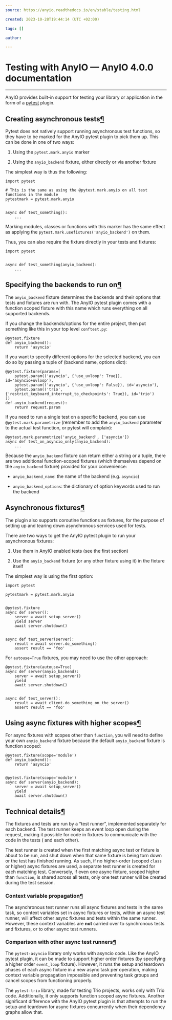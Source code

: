 ```yaml
---
source: https://anyio.readthedocs.io/en/stable/testing.html

created: 2023-10-28T19:44:14 (UTC +02:00)

tags: []

author: 

---
```


# Testing with AnyIO — AnyIO 4.0.0 documentation
---
AnyIO provides built-in support for testing your library or application in the form of
a [pytest](https://docs.pytest.org/en/latest/) plugin.

## Creating asynchronous tests[¶](https://anyio.readthedocs.io/en/stable/testing.html#creating-asynchronous-tests "Link to this heading")

Pytest does not natively support running asynchronous test functions, so they have to be marked for the AnyIO pytest
plugin to pick them up. This can be done in one of two ways:

1. Using the `pytest.mark.anyio` marker

2. Using the `anyio_backend` fixture, either directly or via another fixture

The simplest way is thus the following:

```
import pytest

# This is the same as using the @pytest.mark.anyio on all test functions in the module
pytestmark = pytest.mark.anyio


async def test_something():
    ...

```

Marking modules, classes or functions with this marker has the same effect as applying
the `pytest.mark.usefixtures('anyio_backend')` on them.

Thus, you can also require the fixture directly in your tests and fixtures:

```
import pytest


async def test_something(anyio_backend):
    ...

```

## Specifying the backends to run on[¶](https://anyio.readthedocs.io/en/stable/testing.html#specifying-the-backends-to-run-on "Link to this heading")

The `anyio_backend` fixture determines the backends and their options that tests and fixtures are run with. The AnyIO
pytest plugin comes with a function scoped fixture with this name which runs everything on all supported backends.

If you change the backends/options for the entire project, then put something like this in your top level `conftest.py`:

```
@pytest.fixture
def anyio_backend():
    return 'asyncio'

```

If you want to specify different options for the selected backend, you can do so by passing a tuple of (backend name,
options dict):

```
@pytest.fixture(params=[
    pytest.param(('asyncio', {'use_uvloop': True}), id='asyncio+uvloop'),
    pytest.param(('asyncio', {'use_uvloop': False}), id='asyncio'),
    pytest.param(('trio', {'restrict_keyboard_interrupt_to_checkpoints': True}), id='trio')
])
def anyio_backend(request):
    return request.param

```

If you need to run a single test on a specific backend, you can use `@pytest.mark.parametrize` (remember to add
the `anyio_backend` parameter to the actual test function, or pytest will complain):

```
@pytest.mark.parametrize('anyio_backend', ['asyncio'])
async def test_on_asyncio_only(anyio_backend):
    ...

```

Because the `anyio_backend` fixture can return either a string or a tuple, there are two additional function-scoped
fixtures (which themselves depend on the `anyio_backend` fixture) provided for your convenience:

- `anyio_backend_name`: the name of the backend (e.g. `asyncio`)

- `anyio_backend_options`: the dictionary of option keywords used to run the backend

## Asynchronous fixtures[¶](https://anyio.readthedocs.io/en/stable/testing.html#asynchronous-fixtures "Link to this heading")

The plugin also supports coroutine functions as fixtures, for the purpose of setting up and tearing down asynchronous
services used for tests.

There are two ways to get the AnyIO pytest plugin to run your asynchronous fixtures:

1. Use them in AnyIO enabled tests (see the first section)

2. Use the `anyio_backend` fixture (or any other fixture using it) in the fixture itself

The simplest way is using the first option:

```
import pytest

pytestmark = pytest.mark.anyio


@pytest.fixture
async def server():
    server = await setup_server()
    yield server
    await server.shutdown()


async def test_server(server):
    result = await server.do_something()
    assert result == 'foo'

```

For `autouse=True` fixtures, you may need to use the other approach:

```
@pytest.fixture(autouse=True)
async def server(anyio_backend):
    server = await setup_server()
    yield
    await server.shutdown()


async def test_server():
    result = await client.do_something_on_the_server()
    assert result == 'foo'

```

## Using async fixtures with higher scopes[¶](https://anyio.readthedocs.io/en/stable/testing.html#using-async-fixtures-with-higher-scopes "Link to this heading")

For async fixtures with scopes other than `function`, you will need to define your own `anyio_backend` fixture because
the default `anyio_backend` fixture is function scoped:

```
@pytest.fixture(scope='module')
def anyio_backend():
    return 'asyncio'


@pytest.fixture(scope='module')
async def server(anyio_backend):
    server = await setup_server()
    yield
    await server.shutdown()

```

## Technical details[¶](https://anyio.readthedocs.io/en/stable/testing.html#technical-details "Link to this heading")

The fixtures and tests are run by a “test runner”, implemented separately for each backend. The test runner keeps an
event loop open during the request, making it possible for code in fixtures to communicate with the code in the tests (
and each other).

The test runner is created when the first matching async test or fixture is about to be run, and shut down when that
same fixture is being torn down or the test has finished running. As such, if no higher-order (scoped `class` or higher)
async fixtures are used, a separate test runner is created for each matching test. Conversely, if even one async
fixture, scoped higher than `function`, is shared across all tests, only one test runner will be created during the test
session.

### Context variable propagation[¶](https://anyio.readthedocs.io/en/stable/testing.html#context-variable-propagation "Link to this heading")

The asynchronous test runner runs all async fixtures and tests in the same task, so context variables set in async
fixtures or tests, within an async test runner, will affect other async fixtures and tests within the same runner.
However, these context variables are **not** carried over to synchronous tests and fixtures, or to other async test
runners.

### Comparison with other async test runners[¶](https://anyio.readthedocs.io/en/stable/testing.html#comparison-with-other-async-test-runners "Link to this heading")

The `pytest-asyncio` library only works with asyncio code. Like the AnyIO pytest plugin, it can be made to support
higher order fixtures (by specifying a higher order `event_loop` fixture). However, it runs the setup and teardown
phases of each async fixture in a new async task per operation, making context variable propagation impossible and
preventing task groups and cancel scopes from functioning properly.

The `pytest-trio` library, made for testing Trio projects, works only with Trio code. Additionally, it only supports
function scoped async fixtures. Another significant difference with the AnyIO pytest plugin is that attempts to run the
setup and teardown for async fixtures concurrently when their dependency graphs allow that.
